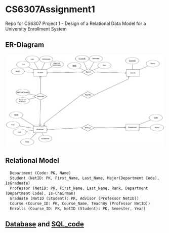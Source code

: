 # CS6307Assignment1
Repo for CS6307 Project 1 - Design of a Relational Data Model for a University Enrollment System

## ER-Diagram

![](https://github.com/rsrjohnson/CS6307Assignment1/blob/main/ERpic_Final.png)

## Relational Model ##
```
  Department (Code: PK, Name)
  Student (NetID: PK, First_Name, Last_Name, Major(Department Code), IsGraduate)
  Professor (NetID: PK, First_Name, Last_Name, Rank, Department (Department Code), Is-Chairman)
  Graduate (NetID (Student): PK, Advisor (Professor NetID))
  Course (Course_ID: PK, Course_Name, TeachBy (Professor NetID))
  Enrolls (Course_ID: PK, NetID (Student): PK, Semester, Year)
```
## [Database](https://github.com/rsrjohnson/CS6307Assignment1/blob/main/Enrollment%20System.db)  and [SQL_code](https://github.com/rsrjohnson/CS6307Assignment1/blob/main/assignment1_code.sql)

